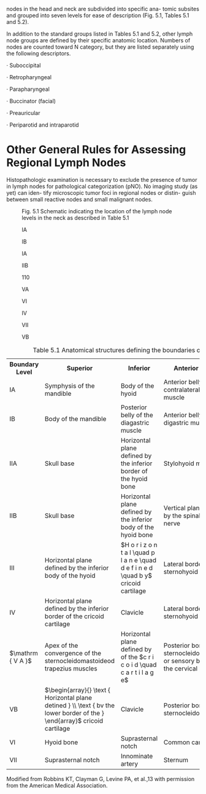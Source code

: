 <!-- PageHeader="5 Staging Head and Neck Cancers" -->
<!-- PageNumber="59" -->

nodes in the head and neck are subdivided into specific ana-
tomic subsites and grouped into seven levels for ease of
description (Fig. 5.1, Tables 5.1 and 5.2).

In addition to the standard groups listed in Tables 5.1 and 5.2,
other lymph node groups are defined by their specific anatomic
location. Numbers of nodes are counted toward N category, but
they are listed separately using the following descriptors.

· Suboccipital

· Retropharyngeal

· Parapharyngeal

· Buccinator (facial)

· Preauricular

· Periparotid and intraparotid


# Other General Rules for Assessing Regional Lymph Nodes

Histopathologic examination is necessary to exclude the
presence of tumor in lymph nodes for pathological
categorization (pNO). No imaging study (as yet) can iden-
tify microscopic tumor foci in regional nodes or distin-
guish between small reactive nodes and small malignant
nodes.


<figure>
<figcaption>Fig. 5.1 Schematic indicating the location of the lymph node levels in
the neck as described in Table 5.1</figcaption>

IA

IB

IA

IIB

110

$\mathrm { V A }$

VI

IV

VII

$\mathrm { V B }$

</figure>


<table>
<caption>Table 5.1 Anatomical structures defining the boundaries of the neck levels and sublevels</caption>
<tr>
<th>Boundary Level</th>
<th>Superior</th>
<th>Inferior</th>
<th>Anterior (medial)</th>
<th>Posterior (lateral)</th>
</tr>
<tr>
<td>IA</td>
<td>Symphysis of the mandible</td>
<td>Body of the hyoid</td>
<td>Anterior belly of the contralateral digastric muscle</td>
<td>Anterior belly of the ipsilateral digastric muscle</td>
</tr>
<tr>
<td>IB</td>
<td>Body of the mandible</td>
<td>Posterior belly of the diagastric muscle</td>
<td>Anterior belly of the digastric muscle</td>
<td>Stylohyoid muscle</td>
</tr>
<tr>
<td>IIA</td>
<td>Skull base</td>
<td>Horizontal plane defined by the inferior border of the hyoid bone</td>
<td>Stylohyoid muscle</td>
<td>Vertical plane defined by the spinal accessory nerve</td>
</tr>
<tr>
<td>IIB</td>
<td>Skull base</td>
<td>Horizontal plane defined by the inferior body of the hyoid bone</td>
<td>Vertical plane defined by the spinal accessory nerve</td>
<td>Lateral border of the sternocleidomastoideole</td>
</tr>
<tr>
<td>III</td>
<td>Horizontal plane defined by the inferior body of the hyoid</td>
<td>$H o r i z o n t a l \quad p l a n e \quad d e f i n e d \quad b y$ cricoid cartilage</td>
<td>Lateral border of the sternohyoid muscle</td>
<td>Lateral border of the sternocleidomastoideor sensory branches of the cervical plexus</td>
</tr>
<tr>
<td>IV</td>
<td>Horizontal plane defined by the inferior border of the cricoid cartilage</td>
<td>Clavicle</td>
<td>Lateral border of the sternohyoid muscle</td>
<td>Lateral border of the sternocleidomastoideor sensory branches of the cervical plexus</td>
</tr>
<tr>
<td>$\mathrm { V A }$</td>
<td>Apex of the convergence of the sternocleidomastoideod trapezius muscles</td>
<td>Horizontal plane defined by of the $c r i c o i d \quad c a r t i l a g e$</td>
<td>Posterior border of the sternocleidomastoideole or sensory branches of the cervical plexus</td>
<td>Anterior border of the trapezius muscle</td>
</tr>
<tr>
<td>VB</td>
<td>$\begin{array}{} \text { Horizontal plane detined } \\ \text { bv the lower border of the } \end{array}$ cricoid cartilage</td>
<td>Clavicle</td>
<td>Posterior border of the sternocleidomastoideole</td>
<td>Anterior border of the trapezius muscle</td>
</tr>
<tr>
<td>VI</td>
<td>Hyoid bone</td>
<td>Suprasternal notch</td>
<td>Common carotid artery</td>
<td>Common carotid artery</td>
</tr>
<tr>
<td>VII</td>
<td>Suprasternal notch</td>
<td>Innominate artery</td>
<td>Sternum</td>
<td>Trachea, esophagus, and prevertebral fascia</td>
</tr>
</table>

Modified from Robbins KT, Clayman G, Levine PA, et al.,13 with permission from the American Medical Association.
